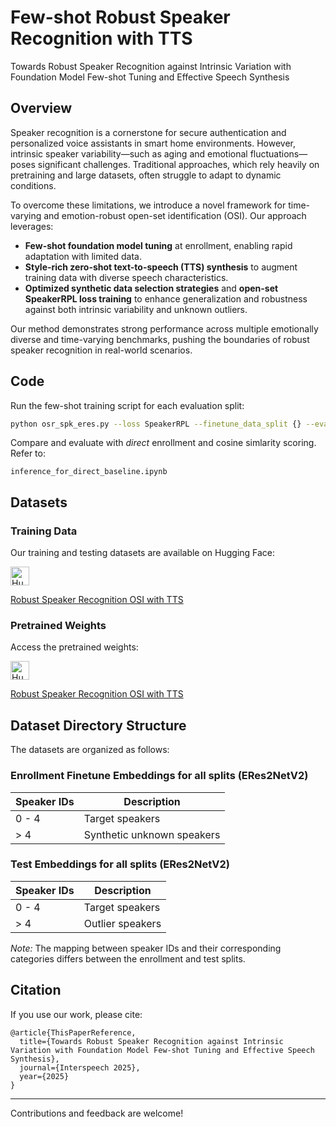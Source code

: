 # Few-shot Robust Speaker Recognition with TTS
Towards Robust Speaker Recognition against Intrinsic Variation with Foundation Model Few-shot Tuning and Effective Speech Synthesis
## Overview

Speaker recognition is a cornerstone for secure authentication and personalized voice assistants in smart home environments. However, intrinsic speaker variability—such as aging and emotional fluctuations—poses significant challenges. Traditional approaches, which rely heavily on pretraining and large datasets, often struggle to adapt to dynamic conditions.

To overcome these limitations, we introduce a novel framework for time-varying and emotion-robust open-set identification (OSI). Our approach leverages:

- **Few-shot foundation model tuning** at enrollment, enabling rapid adaptation with limited data.
- **Style-rich zero-shot text-to-speech (TTS) synthesis** to augment training data with diverse speech characteristics.
- **Optimized synthetic data selection strategies** and **open-set SpeakerRPL loss training** to enhance generalization and robustness against both intrinsic variability and unknown outliers.

Our method demonstrates strong performance across multiple emotionally diverse and time-varying benchmarks, pushing the boundaries of robust speaker recognition in real-world scenarios.

## Code

Run the few-shot training script for each evaluation split:

```bash
python osr_spk_eres.py --loss SpeakerRPL --finetune_data_split {} --evaluation_data_split {}
```

Compare and evaluate with *direct* enrollment and cosine simlarity scoring. Refer to:

```
inference_for_direct_baseline.ipynb
```

## Datasets

### Training Data

Our training and testing datasets are available on Hugging Face:

<a href="https://huggingface.co/datasets/zhiyongchen/robust_speaker_recognition_OSI_with_TTS">
  <img src="https://huggingface.co/front/assets/huggingface_logo-noborder.svg" alt="Hugging Face" width="30" />
</a>

[Robust Speaker Recognition OSI with TTS](https://huggingface.co/datasets/zhiyongchen/robust_speaker_recognition_OSI_with_TTS)

### Pretrained Weights

Access the pretrained weights:

<a href="https://huggingface.co/datasets/zhiyongchen/robust_speaker_recognition_OSI_with_TTS">
  <img src="https://huggingface.co/front/assets/huggingface_logo-noborder.svg" alt="Hugging Face" width="30" />
</a>

[Robust Speaker Recognition OSI with TTS](https://huggingface.co/datasets/zhiyongchen/robust_speaker_recognition_OSI_with_TTS)

## Dataset Directory Structure

The datasets are organized as follows:

### Enrollment Finetune Embeddings for all splits (ERes2NetV2)

| Speaker IDs | Description                |
|-------------|----------------------------|
| 0 - 4       | Target speakers            |
| > 4        | Synthetic unknown speakers |

### Test Embeddings for all splits (ERes2NetV2)

| Speaker IDs | Description      |
|-------------|------------------|
| 0 - 4       | Target speakers  |
| > 4        | Outlier speakers |

*Note:* The mapping between speaker IDs and their corresponding categories differs between the enrollment and test splits.

## Citation

If you use our work, please cite:

```
@article{ThisPaperReference,
  title={Towards Robust Speaker Recognition against Intrinsic Variation with Foundation Model Few-shot Tuning and Effective Speech Synthesis},
  journal={Interspeech 2025},
  year={2025}
}
```

---

Contributions and feedback are welcome!
